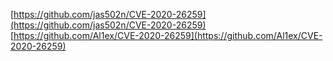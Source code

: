 [https://github.com/jas502n/CVE-2020-26259](https://github.com/jas502n/CVE-2020-26259)
[https://github.com/Al1ex/CVE-2020-26259](https://github.com/Al1ex/CVE-2020-26259)
